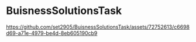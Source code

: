 # BuisnessSolutionsTask
https://github.com/set2905/BuisnessSolutionsTask/assets/72752613/c6698d69-a71e-4979-be4d-8eb605190cb9

